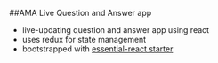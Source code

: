 ##AMA Live Question and Answer app

- live-updating question and answer app using react
- uses redux for state management
- bootstrapped with [essential-react starter](https://github.com/pheuter/essential-react)